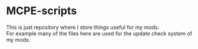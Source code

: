 MCPE-scripts
============

This is just repository where I store things useful for my mods.<br>
For example many of the files here are used for the update check system of my mods.<br>
